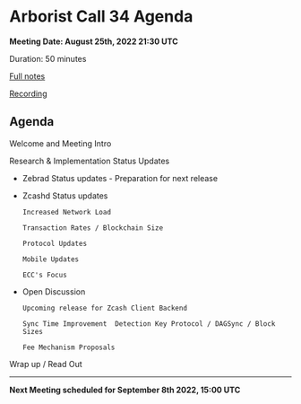 # Arborist Call 34 Agenda
**Meeting Date: August 25th, 2022 21:30 UTC**

Duration: 50 minutes

[Full notes](https://github.com/ZcashCommunityGrants/arboretum-notes/blob/main/AllArboristCallNotes/Arborist%20Call%2034-Notes.md)

[Recording](https://www.youtube.com/watch?v=br245bMjf0o)


## Agenda

Welcome and Meeting Intro

Research & Implementation Status Updates

+ Zebrad Status updates - Preparation for next release 


+ Zcashd Status updates

      Increased Network Load

      Transaction Rates / Blockchain Size 

      Protocol Updates 

      Mobile Updates

      ECC's Focus 


   

+ Open Discussion

      Upcoming release for Zcash Client Backend

      Sync Time Improvement  Detection Key Protocol / DAGSync / Block Sizes
      
      Fee Mechanism Proposals
   

Wrap up / Read Out

___

**Next Meeting scheduled for September 8th 2022, 15:00 UTC**
